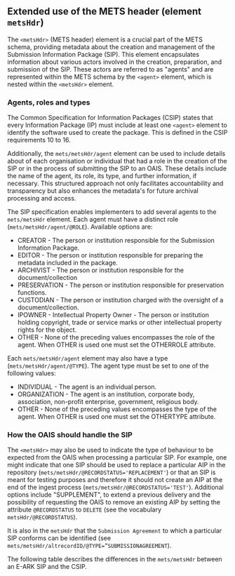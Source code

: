 ## Extended use of the METS header (element `metsHdr`)

The `<metsHdr>` (METS header) element is a crucial part of the METS schema, providing metadata about the creation and management of the Submission Information Package (SIP). This element encapsulates information about various actors involved in the creation, preparation, and submission of the SIP. These actors are referred to as "agents" and are represented within the METS schema by the `<agent>` element, which is nested within the `<metsHdr>` element.

### Agents, roles and types

The Common Specification for Information Packages (CSIP) states that every Information Package (IP) must include at least one `<agent>` element to identify the software used to create the package. This is defined in the CSIP requirements 10 to 16.

Additionally, the `mets/metsHdr/agent` element can be used to include details about of each organisation or individual that had a role in the creation of the SIP or in the process of submitting the SIP to an OAIS. These details include the name of the agent, its role, its type, and further information, if necessary. This structured approach not only facilitates accountability and transparency but also enhances the metadata's for future archival processing and access.

The SIP specification enables implementers to add several agents to the `mets/metsHdr` element. Each agent must have a distinct role (`mets/metsHdr/agent/@ROLE`). Available options are:

- CREATOR - The person or institution responsible for the Submission Information Package.
- EDITOR - The person or institution responsible for preparing the metadata included in the package.
- ARCHIVIST - The person or institution responsible for the document/collection
- PRESERVATION - The person or institution responsible for preservation functions.
- CUSTODIAN - The person or institution charged with the oversight of a document/collection.
- IPOWNER - Intellectual Property Owner - The person or institution holding copyright, trade or service marks or other intellectual property rights for the object.
- OTHER - None of the preceding values encompasses the role of the agent. When OTHER is used one must set the OTHERROLE attribute.

Each `mets/metsHdr/agent` element may also have a type (`mets/metsHdr/agent/@TYPE`). The agent type must be set to one of the following values:

- INDIVIDUAL - The agent is an individual person.
- ORGANIZATION - The agent is an institution, corporate body, association, non-profit enterprise, government, religious body.
- OTHER - None of the preceding values encompasses the type of the agent. When OTHER is used one must set the OTHERTYPE attribute.

### How the OAIS should handle the SIP

The `<metsHdr>` may also be used to indicate the type of behaviour to be expected from the OAIS when processing a particular SIP. For example, one might indicate that one SIP should be used to replace a particular AIP in the repository (`mets/metsHdr/@RECORDSTATUS='REPLACEMENT'`) or that an SIP is meant for testing purposes and therefore it should not create an AIP at the end of the ingest process (`mets/metsHdr/@RECORDSTATUS='TEST'`). Additional options include "SUPPLEMENT", to extend a previous delivery and the possibility of requesting the OAIS to remove an existing AIP by setting the attribute `@RECORDSTATUS` to `DELETE` (see the vocabulary `metsHdr/@RECORDSTATUS`).

It is also in the `metsHdr` that the `Submission Agreement` to which a particular SIP conforms can be identified (see `mets/metsHdr/altrecordID/@TYPE=”SUBMISSIONAGREEMENT`).

The following table describes the differences in the `mets/metsHdr` between an E-ARK SIP and the CSIP.
